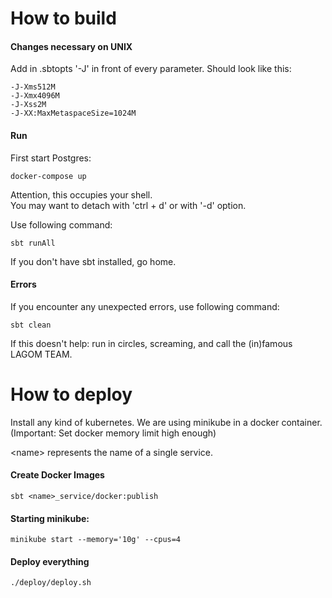 # How to build

#### Changes necessary on UNIX
Add in .sbtopts '-J' in front of every parameter.
Should look like this:
```
-J-Xms512M
-J-Xmx4096M
-J-Xss2M
-J-XX:MaxMetaspaceSize=1024M
```

#### Run
First start Postgres:
```shell script
docker-compose up
```
Attention, this occupies your shell.  
You may want to detach with 'ctrl + d' or with '-d' option. 

Use following command:
```shell script
sbt runAll
````
If you don't have sbt installed, go home.

#### Errors
If you encounter any unexpected errors, use following command:
````shell script
sbt clean
````

If this doesn't help: run in circles, screaming,
and call the (in)famous LAGOM TEAM.


# How to deploy

Install any kind of kubernetes. We are using minikube
in a docker container.
(Important: Set docker memory limit high enough)

\<name\> represents the name of a single service.

#### Create Docker Images
````sbtshell
sbt <name>_service/docker:publish
````

#### Starting minikube:
````shell script
minikube start --memory='10g' --cpus=4
```` 

#### Deploy everything
````shell script
./deploy/deploy.sh
```` 